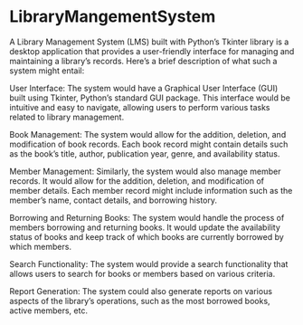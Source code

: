# LibraryMangementSystem
A Library Management System (LMS) built with Python’s Tkinter library is a desktop application that provides a user-friendly interface for managing and maintaining a library’s records. Here’s a brief description of what such a system might entail:

User Interface: The system would have a Graphical User Interface (GUI) built using Tkinter, Python’s standard GUI package. This interface would be intuitive and easy to navigate, allowing users to perform various tasks related to library management.

Book Management: The system would allow for the addition, deletion, and modification of book records. Each book record might contain details such as the book’s title, author, publication year, genre, and availability status.

Member Management: Similarly, the system would also manage member records. It would allow for the addition, deletion, and modification of member details. Each member record might include information such as the member’s name, contact details, and borrowing history.

Borrowing and Returning Books: The system would handle the process of members borrowing and returning books. It would update the availability status of books and keep track of which books are currently borrowed by which members.

Search Functionality: The system would provide a search functionality that allows users to search for books or members based on various criteria.

Report Generation: The system could also generate reports on various aspects of the library’s operations, such as the most borrowed books, active members, etc.
